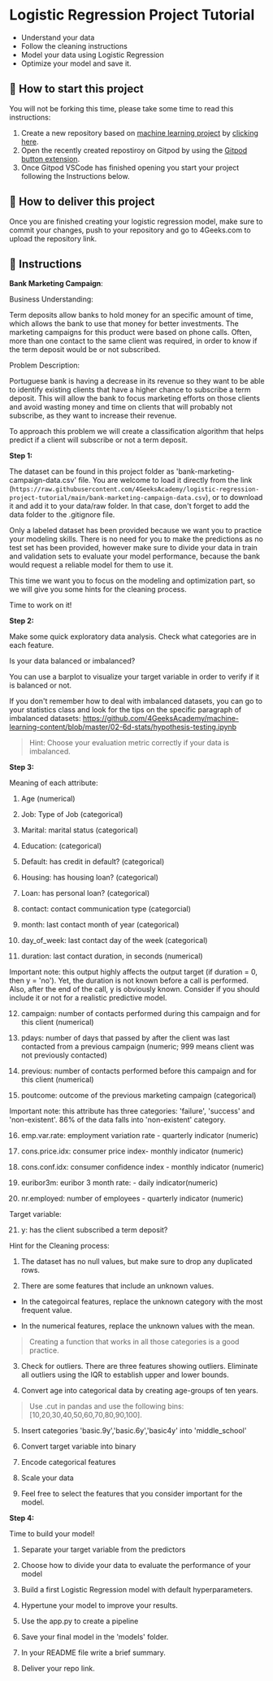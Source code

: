 <!-- hide -->
# Logistic Regression Project Tutorial
<!-- endhide -->

- Understand your data
- Follow the cleaning instructions
- Model your data using Logistic Regression
- Optimize your model and save it.

## 🌱  How to start this project

You will not be forking this time, please take some time to read this instructions:

1. Create a new repository based on [machine learning project](https://github.com/4GeeksAcademy/machine-learning-python-template/generate) by [clicking here](https://github.com/4GeeksAcademy/machine-learning-python-template).
2. Open the recently created repostiroy on Gitpod by using the [Gitpod button extension](https://www.gitpod.io/docs/browser-extension/).
3. Once Gitpod VSCode has finished opening you start your project following the Instructions below.

## 🚛 How to deliver this project

Once you are finished creating your logistic regression model, make sure to commit your changes, push to your repository and go to 4Geeks.com to upload the repository link.

## 📝 Instructions

**Bank Marketing Campaign**:

Business Understanding:

Term deposits allow banks to hold money for an specific amount of time, which allows the bank to use that money for better investments. The marketing campaigns for this product were based on phone calls. Often, more than one contact to the same client was required, in order to know if the term deposit would be or not subscribed.

Problem Description:

Portuguese bank is having a decrease in its revenue so they want to be able to identify existing clients that have a higher chance to subscribe a term deposit. This will allow the bank to focus marketing efforts on those clients and avoid wasting money and time on clients that will probably not subscribe, as they want to increase their revenue.

To approach this problem we will create a classification algorithm that helps predict if a client will subscribe or not a term deposit.


**Step 1:**

The dataset can be found in this project folder as 'bank-marketing-campaign-data.csv' file. You are welcome to load it directly from the link (`https://raw.githubusercontent.com/4GeeksAcademy/logistic-regression-project-tutorial/main/bank-marketing-campaign-data.csv`), or to download it and add it to your data/raw folder. In that case, don't forget to add the data folder to the .gitignore file.

Only a labeled dataset has been provided because we want you to practice your modeling skills. 
There is no need for you to make the predictions as no test set has been provided, however make sure to divide your data in train and validation sets to evaluate your model performance, because the bank would request a reliable model for them to use it.

This time we want you to focus on the modeling and optimization part, so we will give you some hints for the cleaning process.

Time to work on it!

**Step 2:**

Make some quick exploratory data analysis. Check what categories are in each feature.

Is your data balanced or imbalanced? 

You can use a barplot to visualize your target variable in order to verify if it is balanced or not.

If you don't remember how to deal with imbalanced datasets, you can go to your statistics class and look for the tips on the specific paragraph of imbalanced datasets: https://github.com/4GeeksAcademy/machine-learning-content/blob/master/02-6d-stats/hypothesis-testing.ipynb 

>Hint: Choose your evaluation metric correctly if your data is imbalanced. 

**Step 3:**

Meaning of each attribute:

1. Age (numerical)

2. Job: Type of Job (categorical)

3. Marital: marital status (categorical)

4. Education: (categorical)

5. Default: has credit in default? (categorical)

6. Housing: has housing loan? (categorical)

7. Loan: has personal loan? (categorical)

8. contact: contact communication type (categorcial)

9. month: last contact month of year (categorical)

10. day_of_week: last contact day of the week (categorical)

11. duration: last contact duration, in seconds (numerical)

Important note: this output highly affects the output target (if duration = 0, then y = 'no'). Yet, the duration is not known  before a call is performed. Also, after the end of the call, y is obviously known. Consider if you should include it or not for a realistic predictive model.

12. campaign: number of contacts performed during this campaign and for this client (numerical)

13. pdays: number of days that passed by after the client was last contacted from a previous campaign (numeric; 999 means client was not previously contacted)

14. previous: number of contacts performed  before this campaign and for this client (numerical)

15. poutcome: outcome of the previous marketing campaign (categorical)

Important note:  this attribute has three categories: 'failure', 'success' and 'non-existent'. 86% of the data falls into 'non-existent' category.

16. emp.var.rate: employment variation rate - quarterly indicator (numeric)

17. cons.price.idx: consumer price index- monthly indicator (numeric)

18. cons.conf.idx: consumer confidence index - monthly indicator (numeric)

19. euribor3m: euribor 3 month rate: - daily indicator(numeric)

20. nr.employed: number of employees - quarterly indicator (numeric)

Target variable: 

21. y: has the client subscribed a term deposit?   


Hint for the Cleaning process:

1. The dataset has no null values, but make sure to drop any duplicated rows.

2. There are some features that include an unknown values.

- In the categoircal features, replace the unknown category with the most frequent value. 

- In the numerical features, replace the unknown values with the mean.

>Creating a function that works in all those categories is a good practice.

3. Check for outliers. There are three features showing outliers. Eliminate all outliers using the IQR to establish upper and lower bounds.   

4. Convert age into categorical data by creating age-groups of ten years.

>Use .cut in pandas and use the following bins: [10,20,30,40,50,60,70,80,90,100]. 

5. Insert categories 'basic.9y','basic.6y','basic4y' into 'middle_school'

6. Convert target variable into binary

7. Encode categorical features

8. Scale your data

9. Feel free to select the features that you consider important for the model.

**Step 4:**

Time to build your model!

1. Separate your target variable from the predictors

2. Choose how to divide your data to evaluate the performance of your model

3. Build a first Logistic Regression model with default hyperparameters.

4. Hypertune your model to improve your results.

5. Use the app.py to create a pipeline

6. Save your final model in the 'models' folder.

7. In your README file write a brief summary.

8. Deliver your repo link.
